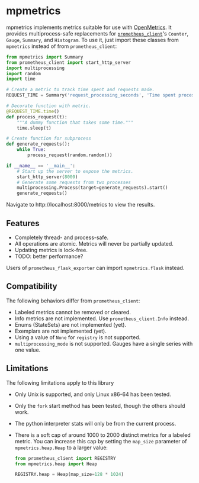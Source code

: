 <!-- SPDX-License-Identifier: CC-BY-SA-3.0 -->
<!-- Copyright (C) 2022 Sean Anderson <seanga2@gmail.com> -->
# mpmetrics

mpmetrics implements metrics suitable for use with
[OpenMetrics](https://github.com/OpenObservability/OpenMetrics). It provides
multiprocess-safe replacements for
[`prometheus_client`](https://github.com/prometheus/client_python)'s `Counter`,
`Gauge`, `Summary`, and `Histogram`. To use it, just import these classes from
`mpmetrics` instead of from `prometheus_client`:

```python
from mpmetrics import Summary
from prometheus_client import start_http_server
import multiprocessing
import random
import time

# Create a metric to track time spent and requests made.
REQUEST_TIME = Summary('request_processing_seconds', 'Time spent processing request')

# Decorate function with metric.
@REQUEST_TIME.time()
def process_request(t):
    """A dummy function that takes some time."""
    time.sleep(t)

# Create function for subprocess
def generate_requests():
    while True:
        process_request(random.random())

if __name__ == '__main__':
    # Start up the server to expose the metrics.
    start_http_server(8000)
    # Generate some requests from two processes
    multiprocessing.Process(target=generate_requests).start()
    generate_requests()
```

Navigate to http://localhost:8000/metrics to view the results.

## Features

* Completely thread- and process-safe.
* All operations are atomic. Metrics will never be partially updated.
* Updating metrics is lock-free.
* TODO: better performance?

Users of `prometheus_flask_exporter` can import `mpmetrics.flask` instead.

## Compatibility

The following behaviors differ from `prometheus_client`:

* Labeled metrics cannot be removed or cleared.
* Info metrics are not implemented. Use `prometheus_client.Info` instead.
* Enums (StateSets) are not implemented (yet).
* Exemplars are not implemented (yet).
* Using a value of `None` for `registry` is not supported.
* `multiprocessing_mode` is not supported. Gauges have a single series with one value.

## Limitations

The following limitations apply to this library

* Only Unix is supported, and only Linux x86-64 has been tested.
* Only the `fork` start method has been tested, though the others should work.
* The python interpreter stats will only be from the current process.
* There is a soft cap of around 1000 to 2000 distinct metrics for a labeled
  metric. You can increase this cap by setting the `map_size` parameter of
  `mpmetrics.heap.Heap` to a larger value:

  ```python
  from prometheus_client import REGISTRY
  from mpmetrics.heap import Heap

  REGISTRY.heap = Heap(map_size=128 * 1024)
  ```
